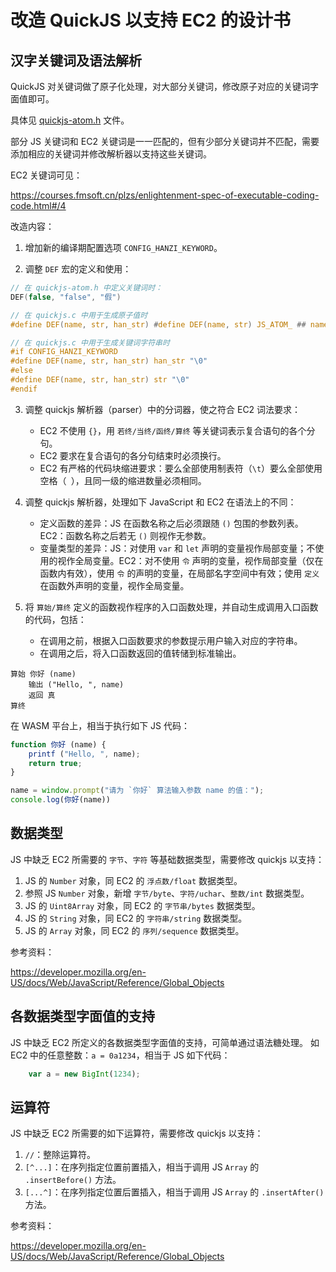 # 改造 QuickJS 以支持 EC2 的设计书

## 汉字关键词及语法解析

QuickJS 对关键词做了原子化处理，对大部分关键词，修改原子对应的关键词字面值即可。

具体见 [quickjs-atom.h](../quickjs-atom.h) 文件。

部分 JS 关键词和 EC2 关键词是一一匹配的，但有少部分关键词并不匹配，需要添加相应的关键词并修改解析器以支持这些关键词。

EC2 关键词可见：

<https://courses.fmsoft.cn/plzs/enlightenment-spec-of-executable-coding-code.html#/4>

改造内容：

1) 增加新的编译期配置选项 `CONFIG_HANZI_KEYWORD`。

2) 调整 `DEF` 宏的定义和使用：

```c
// 在 quickjs-atom.h 中定义关键词时：
DEF(false, "false", "假")

// 在 quickjs.c 中用于生成原子值时
#define DEF(name, str, han_str) #define DEF(name, str) JS_ATOM_ ## name,

// 在 quickjs.c 中用于生成关键词字符串时
#if CONFIG_HANZI_KEYWORD
#define DEF(name, str, han_str) han_str "\0"
#else
#define DEF(name, str, han_str) str "\0"
#endif
```

3) 调整 quickjs 解析器（parser）中的分词器，使之符合 EC2 词法要求：
   - EC2 不使用 `{}`，用 `若终/当终/函终/算终` 等关键词表示复合语句的各个分句。
   - EC2 要求在复合语句的各分句结束时必须换行。
   - EC2 有严格的代码块缩进要求：要么全部使用制表符（`\t`）要么全部使用空格（` `），且同一级的缩进数量必须相同。

4) 调整 quickjs 解析器，处理如下 JavaScript 和 EC2 在语法上的不同：
   - 定义函数的差异：JS 在函数名称之后必须跟随 `()` 包围的参数列表。EC2：函数名称之后若无 `()` 则视作无参数。
   - 变量类型的差异：JS：对使用 `var` 和 `let` 声明的变量视作局部变量；不使用的视作全局变量。EC2：对不使用 `令` 声明的变量，视作局部变量（仅在函数内有效），使用 `令` 的声明的变量，在局部名字空间中有效；使用 `定义` 在函数外声明的变量，视作全局变量。

5) 将 `算始/算终` 定义的函数视作程序的入口函数处理，并自动生成调用入口函数的代码，包括：
   - 在调用之前，根据入口函数要求的参数提示用户输入对应的字符串。
   - 在调用之后，将入口函数返回的值转储到标准输出。

```
算始 你好 (name)
    输出 ("Hello, ", name)
    返回 真
算终
```

在 WASM 平台上，相当于执行如下 JS 代码：

```js
function 你好 (name) {
    printf ("Hello, ", name);
    return true;
}

name = window.prompt("请为 `你好` 算法输入参数 name 的值：");
console.log(你好(name))
```

## 数据类型

JS 中缺乏 EC2 所需要的 `字节`、`字符` 等基础数据类型，需要修改 quickjs 以支持：

1. JS 的 `Number` 对象，同 EC2 的 `浮点数/float` 数据类型。
1. 参照 JS `Number` 对象，新增 `字节/byte`、`字符/uchar`、`整数/int` 数据类型。
1. JS 的 `Uint8Array` 对象，同 EC2 的 `字节串/bytes` 数据类型。
1. JS 的 `String` 对象，同 EC2 的 `字符串/string` 数据类型。
1. JS 的 `Array` 对象，同 EC2 的 `序列/sequence` 数据类型。

参考资料：

<https://developer.mozilla.org/en-US/docs/Web/JavaScript/Reference/Global_Objects>

## 各数据类型字面值的支持

JS 中缺乏 EC2 所定义的各数据类型字面值的支持，可简单通过语法糖处理。 如 EC2 中的任意整数：`a = 0a1234`，相当于 JS 如下代码：

```js
    var a = new BigInt(1234);
```

## 运算符

JS 中缺乏 EC2 所需要的如下运算符，需要修改 quickjs 以支持：

1. `//`：整除运算符。
1. `[^...]`：在序列指定位置前置插入，相当于调用 JS `Array` 的 `.insertBefore()` 方法。
1. `[...^]`：在序列指定位置后置插入，相当于调用 JS `Array` 的 `.insertAfter()` 方法。

参考资料：

<https://developer.mozilla.org/en-US/docs/Web/JavaScript/Reference/Global_Objects>

